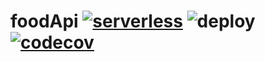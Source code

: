 # foodApi [![serverless](http://public.serverless.com/badges/v3.svg)](http://www.serverless.com) ![deploy](https://github.com/jgthomas/foodApi/workflows/deploy/badge.svg) [![codecov](https://codecov.io/gh/jgthomas/foodApi/branch/master/graph/badge.svg?token=swC7f24DMi)](https://codecov.io/gh/jgthomas/foodApi)
